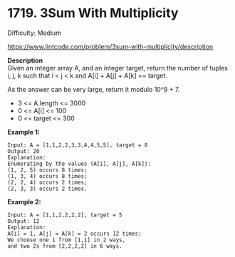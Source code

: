 # 1719. 3Sum With Multiplicity

Difficulty: Medium

https://www.lintcode.com/problem/3sum-with-multiplicity/description

**Description**  
Given an integer array A, and an integer target, return the number of tuples i, j, k such that i < j < k and A[i] + A[j] + A[k] == target.

As the answer can be very large, return it modulo 10^9 + 7.

* 3 <= A.length <= 3000
* 0 <= A[i] <= 100
* 0 <= target <= 300

**Example 1:**
```
Input: A = [1,1,2,2,3,3,4,4,5,5], target = 8
Output: 20
Explanation: 
Enumerating by the values (A[i], A[j], A[k]):
(1, 2, 5) occurs 8 times;
(1, 3, 4) occurs 8 times;
(2, 2, 4) occurs 2 times;
(2, 3, 3) occurs 2 times.
```

**Example 2:**
```
Input: A = [1,1,2,2,2,2], target = 5
Output: 12
Explanation: 
A[i] = 1, A[j] = A[k] = 2 occurs 12 times:
We choose one 1 from [1,1] in 2 ways,
and two 2s from [2,2,2,2] in 6 ways.
```
